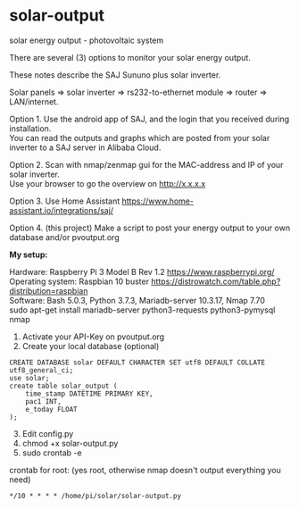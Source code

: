 # solar-output
solar energy output - photovoltaic system

There are several (3) options to monitor your solar energy output.

These notes describe the SAJ Sununo plus solar inverter.

Solar panels => solar inverter => rs232-to-ethernet module => router => LAN/internet.

Option 1. Use the android app of SAJ, and the login that you received during installation.  
   You can read the outputs and graphs which are posted from your solar inverter to a SAJ server in Alibaba Cloud.  

Option 2. Scan with nmap/zenmap gui for the MAC-address and IP of your solar inverter.  
   Use your browser to go the overview on http://x.x.x.x

Option 3. Use Home Assistant https://www.home-assistant.io/integrations/saj/

Option 4. (this project) Make a script to post your energy output to your own database and/or pvoutput.org  

**My setup:**

Hardware: Raspberry Pi 3 Model B Rev 1.2 https://www.raspberrypi.org/  
Operating system: Raspbian 10 buster https://distrowatch.com/table.php?distribution=raspbian     
Software: Bash 5.0.3, Python 3.7.3, Mariadb-server 10.3.17, Nmap 7.70   
sudo apt-get install mariadb-server python3-requests python3-pymysql nmap

1. Activate your API-Key on pvoutput.org
2. Create your local database (optional)

```
CREATE DATABASE solar DEFAULT CHARACTER SET utf8 DEFAULT COLLATE utf8_general_ci;
use solar;
create table solar_output (
	time_stamp DATETIME PRIMARY KEY,
	pac1 INT,
	e_today FLOAT
);
```
3. Edit config.py
4. chmod +x solar-output.py
5. sudo crontab -e

crontab for root: (yes root, otherwise nmap doesn't output everything you need)
```
*/10 * * * * /home/pi/solar/solar-output.py
```
